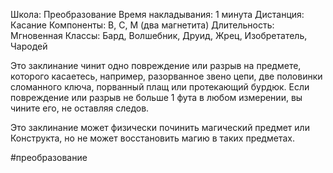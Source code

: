 Школа: Преобразование
Время накладывания: 1 минута
Дистанция: Касание
Компоненты: В, С, М (два магнетита)
Длительность: Мгновенная
Классы: Бард, Волшебник, Друид, Жрец, Изобретатель, Чародей

Это заклинание чинит одно повреждение или разрыв на предмете, которого касаетесь, например, разорванное звено цепи, две половинки сломанного ключа, порванный плащ или протекающий бурдюк. Если повреждение или разрыв не больше 1 фута в любом измерении, вы чините его, не оставляя следов.

Это заклинание может физически починить магический предмет или Конструкта, но не может восстановить магию в таких предметах.

#преобразование